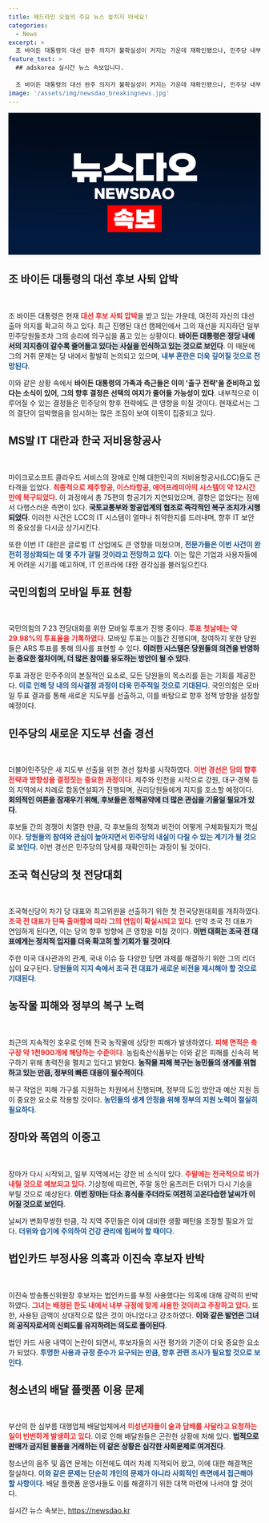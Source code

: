 ```yaml
---
title: 헤드라인 오늘의 주요 뉴스 놓치지 마세요!
categories:
  - News
excerpt: >
  조 바이든 대통령의 대선 완주 의지가 불확실성이 커지는 가운데 재확인됐으나, 민주당 내부의 사퇴 압박이 심화되고 있다. 동시다발적으로 IT 대란으로 인해 국내 LCC 시스템이 마비된 상황에서 복구가 이루어졌다. 클릭할 이유가 충분한 소식!
feature_text: >
  ## adskorea 실시간 뉴스 속보입니다.

  조 바이든 대통령의 대선 완주 의지가 불확실성이 커지는 가운데 재확인됐으나, 민주당 내부의 사퇴 압박이 심화되고 있다. 동시다발적으로 IT 대란으로 인해 국내 LCC 시스템이 마비된 상황에서 복구가 이루어졌다. 클릭할 이유가 충분한 소식!
image: '/assets/img/newsdao_breakingnews.jpg'
---
```


<p><img src="/assets/img/newsdao_breakingnews.jpg" alt="adskorea 속보" /></p>

<h2 data-ke-size="size26">조 바이든 대통령의 대선 후보 사퇴 압박</h2>

<p data-ke-size="size16">&nbsp;</p>

<p>조 바이든 대통령은 현재 <b><span style="color: #ee2323;">대선 후보 사퇴 압박</span></b>을 받고 있는 가운데, 여전히 자신의 대선 출마 의지를 확고히 하고 있다. 최근 진행된 대선 캠페인에서 그의 재선을 지지하던 일부 민주당원들조차 그의 승리에 의구심을 품고 있는 상황이다. <b><span style="background-color: #21538527;">바이든 대통령은 정당 내에서의 지지층이 갈수록 줄어들고 있다는 사실을 인식하고 있는 것으로 보인다</span></b>. 이 때문에 그의 거취 문제는 당 내에서 활발히 논의되고 있으며, <b><span style="color: #1a5490;">내부 혼란은 더욱 깊어질 것으로 전망된다</span></b>.</p>

<p>이와 같은 상황 속에서 <b>바이든 대통령의 가족과 측근들은 이미 '출구 전략'을 준비하고 있다는 소식이 있어, 그의 향후 결정은 선택의 여지가 줄어들 가능성이 있다</b>. 내부적으로 이루어질 수 있는 결정들은 민주당의 향후 전략에도 큰 영향을 미칠 것이다. 현재로서는 그의 결단이 임박했음을 암시하는 많은 조짐이 보여 이목이 집중되고 있다.</p>

<h2 data-ke-size="size26">MS발 IT 대란과 한국 저비용항공사</h2>

<p data-ke-size="size16">&nbsp;</p>

<p>마이크로소프트 클라우드 서비스의 장애로 인해 대한민국의 저비용항공사(LCC)들도 큰 타격을 입었다. <b><span style="color: #ee2323;">최종적으로 제주항공, 이스타항공, 에어프레미아의 시스템이 약 12시간 만에 복구되었다</span></b>. 이 과정에서 총 75편의 항공기가 지연되었으며, 결항은 없었다는 점에서 다행스러운 측면이 있다. <b><span style="background-color: #21538527;">국토교통부와 항공업계의 협조로 즉각적인 복구 조치가 시행되었다</span></b>. 이러한 사건은 LCC의 IT 시스템이 얼마나 취약한지를 드러내며, 향후 IT 보안의 중요성을 다시금 상기시킨다.</p>

<p>또한 이번 IT 대란은 글로벌 IT 산업에도 큰 영향을 미쳤으며, <b><span style="color: #1a5490;">전문가들은 이번 사건이 완전히 정상화되는 데 몇 주가 걸릴 것이라고 전망하고 있다</span></b>. 이는 많은 기업과 사용자들에게 어려운 시기를 예고하며, IT 인프라에 대한 경각심을 불러일으킨다.</p>

<h2 data-ke-size="size26">국민의힘의 모바일 투표 현황</h2>

<p data-ke-size="size16">&nbsp;</p>

<p>국민의힘의 7·23 전당대회를 위한 모바일 투표가 진행 중이다. <b><span style="color: #ee2323;">투표 첫날에는 약 29.98%의 투표율을 기록하였다</span></b>. 모바일 투표는 이틀간 진행되며, 참여하지 못한 당원들은 ARS 투표를 통해 의사를 표현할 수 있다. <b><span style="background-color: #21538527;">이러한 시스템은 당원들의 의견을 반영하는 중요한 절차이며, 더 많은 참여를 유도하는 방안이 될 수 있다</span></b>.</p>

<p>투표 과정은 민주주의의 본질적인 요소로, 모든 당원들의 목소리를 듣는 기회를 제공한다. <b><span style="color: #1a5490;">이로 인해 당 내의 의사결정 과정이 더욱 민주적일 것으로 기대된다</span></b>. 국민의힘은 모바일 투표 결과를 통해 새로운 지도부를 선출하고, 이를 바탕으로 향후 정책 방향을 설정할 예정이다.</p>

<h2 data-ke-size="size26">민주당의 새로운 지도부 선출 경선</h2>

<p data-ke-size="size16">&nbsp;</p>

<p>더불어민주당은 새 지도부 선출을 위한 경선 절차를 시작하였다. <b><span style="color: #ee2323;">이번 경선은 당의 향후 전략과 방향성을 결정짓는 중요한 과정이다</span></b>. 제주와 인천을 시작으로 강원, 대구·경북 등의 지역에서 차례로 합동연설회가 진행되며, 권리당원들에게 지지를 호소할 예정이다. <b><span style="background-color: #21538527;">회의적인 여론을 잠재우기 위해, 후보들은 정책공약에 더 많은 관심을 기울일 필요가 있다</span></b>.</p>

<p>후보들 간의 경쟁이 치열한 만큼, 각 후보들의 정책과 비전이 어떻게 구체화될지가 핵심이다. <b><span style="color: #1a5490;">당원들의 참여와 관심이 높아지면서 민주당의 내실이 다질 수 있는 계기가 될 것으로 보인다</span></b>. 이번 경선은 민주당의 당세를 재확인하는 과정이 될 것이다.</p>

<h2 data-ke-size="size26">조국 혁신당의 첫 전당대회</h2>

<p data-ke-size="size16">&nbsp;</p>

<p>조국혁신당이 차기 당 대표와 최고위원을 선출하기 위한 첫 전국당원대회를 개최하였다. <b><span style="color: #ee2323;">조국 전 대표가 단독 출마함에 따라 그의 연임이 확실시되고 있다</span></b>. 만약 조국 전 대표가 연임하게 된다면, 이는 당의 향후 방향에 큰 영향을 미칠 것이다. <b><span style="background-color: #21538527;">이번 대회는 조국 전 대표에게는 정치적 입지를 더욱 확고히 할 기회가 될 것이다</span></b>.</p>

<p>주한 미국 대사관과의 관계, 국내 이슈 등 다양한 당면 과제를 해결하기 위한 그의 리더십이 요구된다. <b><span style="color: #1a5490;">당원들의 지지 속에서 조국 전 대표가 새로운 비전을 제시해야 할 것으로 기대된다</span></b>.</p>

<h2 data-ke-size="size26">농작물 피해와 정부의 복구 노력</h2>

<p data-ke-size="size16">&nbsp;</p>

<p>최근의 지속적인 호우로 인해 전국 농작물에 상당한 피해가 발생하였다. <b><span style="color: #ee2323;">피해 면적은 축구장 약 1천900개에 해당하는 수준이다</span></b>. 농림축산식품부는 이와 같은 피해를 신속히 복구하기 위해 총력전을 펼치고 있다고 밝혔다. <b><span style="background-color: #21538527;">농작물 피해 복구는 농민들의 생계를 위협하고 있는 만큼, 정부의 빠른 대응이 필수적이다</span></b>.</p>

<p>복구 작업은 피해 가구를 지원하는 차원에서 진행되며, 정부의 도입 방안과 예산 지원 등이 중요한 요소로 작용할 것이다. <b><span style="color: #1a5490;">농민들의 생계 안정을 위해 정부의 지원 노력이 절실히 필요하다</span></b>.</p>

<h2 data-ke-size="size26">장마와 폭염의 이중고</h2>

<p data-ke-size="size16">&nbsp;</p>

<p>장마가 다시 시작되고, 일부 지역에서는 강한 비 소식이 있다. <b><span style="color: #ee2323;">주말에는 전국적으로 비가 내릴 것으로 예보되고 있다</span></b>. 기상청에 따르면, 주말 동안 움츠러든 더위가 다시 기승을 부릴 것으로 예상된다. <b><span style="background-color: #21538527;">이번 장마는 다소 휴식을 주더라도 여전히 고온다습한 날씨가 이어질 것으로 보인다</span></b>.</p>

<p>날씨가 변화무쌍한 만큼, 각 지역 주민들은 이에 대비한 생활 패턴을 조정할 필요가 있다. <b><span style="color: #1a5490;">더위와 습기에 주의하여 건강 관리에 힘써야 할 때이다</span></b>.</p>

<h2 data-ke-size="size26">법인카드 부정사용 의혹과 이진숙 후보자 반박</h2>

<p data-ke-size="size16">&nbsp;</p>

<p>이진숙 방송통신위원장 후보자는 법인카드를 부정 사용했다는 의혹에 대해 강력히 반박하였다. <b><span style="color: #ee2323;">그녀는 배정된 한도 내에서 내부 규정에 맞게 사용한 것이라고 주장하고 있다</span></b>. 또한, 사용된 금액이 상대적으로 많은 것이 아니었다고 강조하였다. <b><span style="background-color: #21538527;">이와 같은 발언은 그녀의 공직자로서의 신뢰도를 유지하려는 의도로 풀이된다</span></b>.</p>

<p>법인 카드 사용 내역이 논란이 되면서, 후보자들의 사전 평가와 기준이 더욱 중요한 요소가 되었다. <b><span style="color: #1a5490;">투명한 사용과 규정 준수가 요구되는 만큼, 향후 관련 조사가 필요할 것으로 보인다</span></b>.</p>

<h2 data-ke-size="size26">청소년의 배달 플랫폼 이용 문제</h2>

<p data-ke-size="size16">&nbsp;</p>

<p>부산의 한 심부름 대행업체 배달업체에서 <b><span style="color: #ee2323;">미성년자들이 술과 담배를 사달라고 요청하는 일이 빈번하게 발생하고 있다</span></b>. 이로 인해 배달원들은 곤란한 상황에 처해 있다. <b><span style="background-color: #21538527;">법적으로 판매가 금지된 물품을 거래하는 이 같은 상황은 심각한 사회문제로 여겨진다</span></b>.</p>

<p>청소년의 음주 및 흡연 문제는 이전에도 여러 차례 지적되어 왔고, 이에 대한 해결책은 절실하다. <b><span style="color: #1a5490;">이와 같은 문제는 단순히 개인의 문제가 아니라 사회적인 측면에서 접근해야 할 사항이다</span></b>. 배달 플랫폼 운영사들도 이를 해결하기 위한 대책 마련에 나서야 할 것이다.</p>
실시간 뉴스 속보는, <a href="https://newsdao.kr" rel="dofollow">https://newsdao.kr</a>



